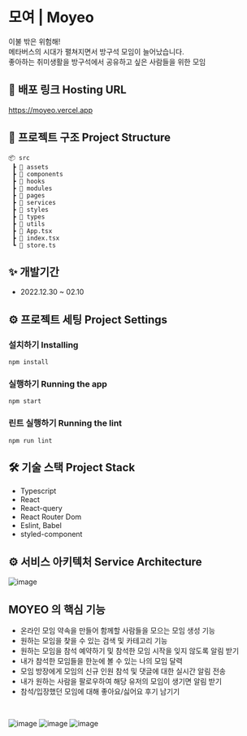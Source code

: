 # 모여 | Moyeo
이불 밖은 위험해! <br />
메타버스의 시대가 펼쳐지면서 방구석 모임이 늘어났습니다. <br />
좋아하는 취미생활을 방구석에서 공유하고 싶은 사람들을 위한 모임 <br />

## 🔗 배포 링크 Hosting URL
https://moyeo.vercel.app
<br />

## 💾 프로젝트 구조 Project Structure
```
📦 src
 ┣ 📂 assets
 ┣ 📂 components
 ┣ 📂 hooks
 ┣ 📂 modules
 ┣ 📂 pages
 ┣ 📂 services
 ┣ 📂 styles
 ┣ 📂 types
 ┣ 📂 utils
 ┣ 📜 App.tsx
 ┣ 📜 index.tsx
 ┗ 📜 store.ts
```

## ✨ 개발기간
- 2022.12.30 ~ 02.10

## ⚙️ 프로젝트 세팅 Project Settings
### 설치하기 Installing
```
npm install
```
### 실행하기 Running the app
```
npm start
```
### 린트 실행하기 Running the lint
```
npm run lint
```

## 🛠 기술 스택 Project Stack
- Typescript
- React
- React-query
- React Router Dom
- Eslint, Babel
- styled-component

## ⚙️ 서비스 아키텍처 Service Architecture
![image](https://user-images.githubusercontent.com/85012454/216888151-046c914c-c464-4b3b-82f2-49e5d2fcfd58.png)
<br>

## MOYEO 의 핵심 기능
- 온라인 모임 약속을 만들어 함께할 사람들을 모으는 모임 생성 기능
- 원하는 모임을 찾을 수 있는 검색 및 카테고리 기능
- 원하는 모임을 참석 예약하기 및 참석한 모임 시작을 잊지 않도록 알림 받기
- 내가 참석한 모임들을 한눈에 볼 수 있는 나의 모임 달력
- 모임 방장에게 모임의 신규 인원 참석 및 댓글에 대한 실시간 알림 전송
- 내가 원하는 사람을 팔로우하여 해당 유저의 모임이 생기면 알림 받기
- 참석/입장했던 모임에 대해 좋아요/싫어요 후기 남기기
<br>


![image](https://user-images.githubusercontent.com/85012454/216889295-106b9e22-6356-413c-b39c-38de0c4e4320.png)
![image](https://user-images.githubusercontent.com/85012454/216889521-96e79ebb-6bf6-4ca5-aa9b-6db6c880c93d.png)
![image](https://user-images.githubusercontent.com/85012454/216889456-0a851600-f34d-4504-9414-c2434b76a5b6.png)



